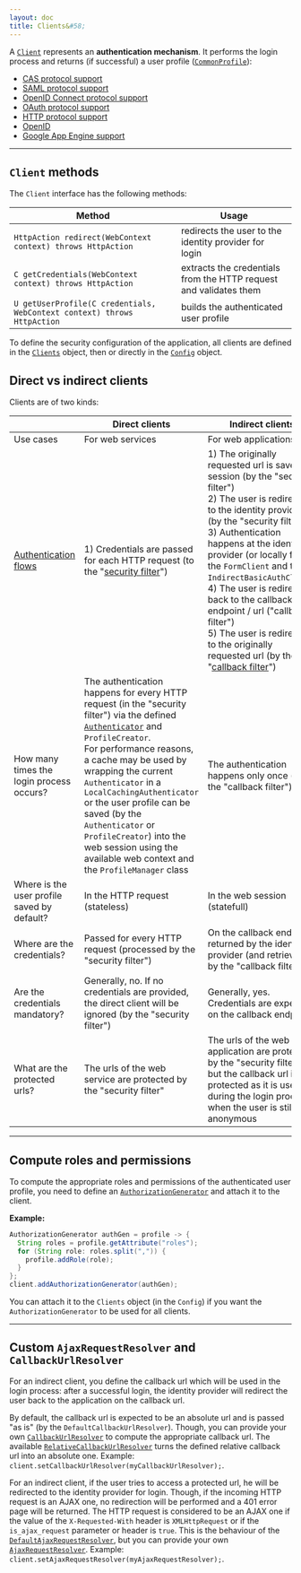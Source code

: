 ```yaml
---
layout: doc
title: Clients&#58;
---
```


A [`Client`](https://github.com/pac4j/pac4j/blob/master/pac4j-core/src/main/java/org/pac4j/core/client/Client.java) represents an **authentication mechanism**. It performs the login process and returns (if successful) a user profile ([`CommonProfile`](https://github.com/pac4j/pac4j/blob/master/pac4j-core/src/main/java/org/pac4j/core/profile/CommonProfile.java)):

- [CAS protocol support](/docs/clients/cas.html)
- [SAML protocol support](/docs/clients/saml.html)
- [OpenID Connect protocol support](/docs/clients/openid-connect.html)
- [OAuth protocol support](/doc/clients/oauth.html)
- [HTTP protocol support](/docs/clients/http.html)
- [OpenID](/docs/clients/openid.html)
- [Google App Engine support](/docs/google-app-engine.html)


---

## `Client` methods

The `Client` interface has the following methods:

| Method | Usage |
|--------|-------|
| `HttpAction redirect(WebContext context) throws HttpAction` | redirects the user to the identity provider for login |
| `C getCredentials(WebContext context) throws HttpAction` | extracts the credentials from the HTTP request and validates them |
| `U getUserProfile(C credentials, WebContext context) throws HttpAction` | builds the authenticated user profile |

To define the security configuration of the application, all clients are defined in the [`Clients`](https://github.com/pac4j/pac4j/blob/master/pac4j-core/src/main/java/org/pac4j/core/client/Clients.java) object, then or directly in the [`Config`](https://github.com/pac4j/pac4j/blob/master/pac4j-core/src/main/java/org/pac4j/core/config/Config.java) object.

## Direct vs indirect clients

Clients are of two kinds:

| | Direct clients | Indirect clients
|------|----------------|-----------------
| Use cases | For web services | For web applications (UI)
| [Authentication flows](/docs/authentication-flows.html) | 1) Credentials are passed for each HTTP request (to the "[security filter](/docs/how-to-implement-pac4j-for-a-new-framework.html)") | 1) The originally requested url is saved in session (by the "security filter")<br />2) The user is redirected to the identity provider (by the "security filter")<br />3) Authentication happens at the identity provider (or locally for the `FormClient` and the `IndirectBasicAuthClient`)<br />4) The user is redirected back to the callback endpoint / url ("callback filter")<br />5) The user is redirected to the originally requested url (by the "[callback filter](/docs/how-to-implement-pac4j-for-a-new-framework.html)") |
| How many times the login process occurs? | The authentication happens for every HTTP request (in the "security filter") via the defined [`Authenticator`](/dcs/authenticators.html) and `ProfileCreator`.<br />For performance reasons, a cache may be used by wrapping the current `Authenticator` in a `LocalCachingAuthenticator` or the user profile can be saved (by the `Authenticator` or `ProfileCreator`) into the web session using the available web context and the `ProfileManager` class | The authentication happens only once (in the "callback filter") |
| Where is the user profile saved by default? | In the HTTP request  (stateless) | In the web session (statefull) |
| Where are the credentials? | Passed for every HTTP request (processed by the "security filter") | On the callback endpoint returned by the identity provider (and retrieved by the "callback filter") |
| Are the credentials mandatory? | Generally, no. If no credentials are provided, the direct client will be ignored (by the "security filter") | Generally, yes. Credentials are expected on the callback endpoint |
| What are the protected urls? | The urls of the web service are protected by the "security filter" | The urls of the web application are protected by the "security filter", but the callback url is not protected as it is used during the login process when the user is still anonymous |

---

## Compute roles and permissions

To compute the appropriate roles and permissions of the authenticated user profile, you need to define an [`AuthorizationGenerator`](https://github.com/pac4j/pac4j/blob/master/pac4j-core/src/main/java/org/pac4j/core/authorization/generator/AuthorizationGenerator.java) and attach it to the client.

**Example:**

```java
AuthorizationGenerator authGen = profile -> {
  String roles = profile.getAttribute("roles");
  for (String role: roles.split(",")) {
    profile.addRole(role);
  }
};
client.addAuthorizationGenerator(authGen);
```

You can attach it to the `Clients` object (in the `Config`) if you want the `AuthorizationGenerator` to be used for all clients.

---

## Custom `AjaxRequestResolver` and `CallbackUrlResolver`

For an indirect client, you define the callback url which will be used in the login process: after a successful login, the identity provider will redirect the user back to the application on the callback url.

By default, the callback url is expected to be an absolute url and is passed "as is" (by the `DefaultCallbackUrlResolver`). Though, you can provide your own [`CallbackUrlResolver`](https://github.com/pac4j/pac4j/blob/master/pac4j-core/src/main/java/org/pac4j/core/http/CallbackUrlResolver.java) to compute the appropriate callback url. The available [`RelativeCallbackUrlResolver`](https://github.com/pac4j/pac4j/blob/master/pac4j-core/src/main/java/org/pac4j/core/http/RelativeCallbackUrlResolver.java) turns the defined relative callback url into an absolute one. Example: `client.setCallbackUrlResolver(myCallbackUrlResolver);`.

For an indirect client, if the user tries to access a protected url, he will be redirected to the identity provider for login. Though, if the incoming HTTP request is an AJAX one, no redirection will be performed and a 401 error page will be returned. The HTTP request is considered to be an AJAX one if the value of the `X-Requested-With` header is `XMLHttpRequest` or if the `is_ajax_request` parameter or header is `true`. This is the behaviour of the [`DefaultAjaxRequestResolver`](https://github.com/pac4j/pac4j/blob/master/pac4j-core/src/main/java/org/pac4j/core/http/DefaultAjaxRequestResolver.java), but you can provide your own [`AjaxRequestResolver`](https://github.com/pac4j/pac4j/blob/master/pac4j-core/src/main/java/org/pac4j/core/http/AjaxRequestResolver.java). Example: `client.setAjaxRequestResolver(myAjaxRequestResolver);`.

